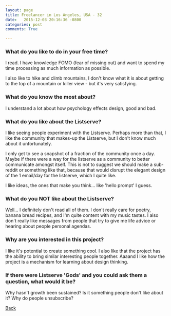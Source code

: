 ```yaml
---
layout: page
title: Freelancer in Los Angeles, USA - 32
date:   2015-12-03 20:16:36 -0800
categories: post
comments: True

---
```


### What do you like to do in your free time?
<p>I read. I have knowledge FOMO (fear of missing out) and want to spend my time processing as much information as possible. 

I also like to hike and climb mountains, I don't know what it is about getting to the top of a mountain or killer view - but it's very satisfying. </p>

### What do you know the most about?
<p>I understand a lot about how psychology effects design, good and bad. </p>

### What do you like about the Listserve?
<p>I like seeing people experiment with the Listserve. Perhaps more than that, I like the community that makes-up the Listserve, but I don't know much about it unfortunately. 

I only get to see a snapshot of a fraction of the community once a day. Maybe if there were a way for the listserve as a community to better communicate amongst itself. This is not to suggest we should make a sub-reddit or something like that, because that would disrupt the elegant design of the 1 email/day for the listserve, which I quite like. 

I like ideas, the ones that make you think... like 'hello prompt' I guess. </p>

### What do you NOT like about the Listserve?
<p>Well... I definitely don't read all of them. I don't really care for poetry, banana bread recipes, and I'm quite content with my music tastes. I also don't really like messages from people that try to give me life advice or hearing about people personal agendas. 
</p>

### Why are you interested in this project?
<p>I like it's potential to create something cool. I also like that the project has the ability to bring similar interesting people together. Aaaand I like how the project is a mechanism for learning about design thinking. </p>

### If there were Listserve 'Gods' and you could ask them a question, what would it be?
<p>Why hasn't growth been sustained? Is it something people don't like about it? Why do people unsubscribe?</p>

[Back][1]

[1]: /home/responders/all